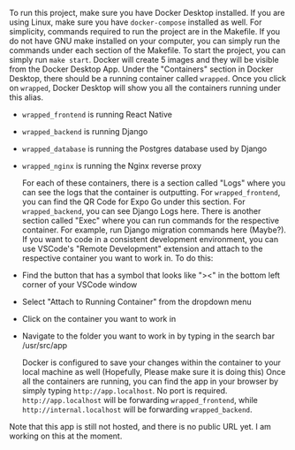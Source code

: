 To run this project, make sure you have Docker Desktop installed. If you are using Linux, make sure you have `docker-compose` installed as well.
For simplicity, commands required to run the project are in the Makefile.
If you do not have GNU make installed on your computer, you can simply run the commands under each section of the Makefile.
To start the project, you can simply run `make start`. Docker will create 5 images and they will be visible from the Docker Desktop App.
Under the "Containers" section in Docker Desktop, there should be a running container called `wrapped`. Once you click on `wrapped`, Docker Desktop will show you all the containers running under this alias.

- `wrapped_frontend` is running React Native
- `wrapped_backend` is running Django
- `wrapped_database` is running the Postgres database used by Django
- `wrapped_nginx` is running the Nginx reverse proxy

  For each of these containers, there is a section called "Logs" where you can see the logs that the container is outputting. For `wrapped_frontend`, you can find the QR Code for Expo Go under this section. For `wrapped_backend`, you can see Django Logs here. There is another section called "Exec" where you can run commands for the respective container. For example, run Django migration commands here (Maybe?).
  If you want to code in a consistent development environment, you can use VSCode's "Remote Development" extension and attach to the respective container you want to work in. To do this:

- Find the button that has a symbol that looks like "><" in the bottom left corner of your VSCode window
- Select "Attach to Running Container" from the dropdown menu
- Click on the container you want to work in
- Navigate to the folder you want to work in by typing in the search bar /usr/src/app

  Docker is configured to save your changes within the container to your local machine as well (Hopefully, Please make sure it is doing this)
  Once all the containers are running, you can find the app in your browser by simply typing `http://app.localhost`. No port is required. `http://app.localhost` will be forwarding `wrapped_frontend`, while `http://internal.localhost` will be forwarding `wrapped_backend`.

Note that this app is still not hosted, and there is no public URL yet. I am working on this at the moment.
